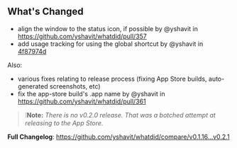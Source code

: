 ## What's Changed
* align the window to the status icon, if possible  by @yshavit in https://github.com/yshavit/whatdid/pull/357
* add usage tracking for using the global shortcut by @yshavit in [4f87974d](https://github.com/yshavit/whatdid/commit/4f87974da9688bd1a5cd87af1049e7a0ccfb3ff4)

Also:
* various fixes relating to release process (fixing App Store builds, auto-generated screenshots, etc)
* fix the app-store build's .app name by @yshavit in https://github.com/yshavit/whatdid/pull/361

> ❕**Note:**
> _There is no v0.2.0 release. That was a botched attempt at releasing to the App Store._

**Full Changelog**: https://github.com/yshavit/whatdid/compare/v0.1.16...v0.2.1

